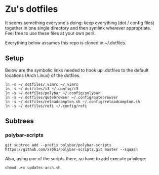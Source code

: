 # Zu's dotfiles 
It seems something everyone's doing: keep everything (dot / config files) together in one single directory and then symlink wherever appropriate. Feel free to use these files at your own peril. 

Everything below assumes this repo is cloned in ~/.dotfiles. 

## Setup

Below are the symbolic links needed to hook up .dotfiles to the default locations (Arch Linux) of the dotfiles.

```
ln -s ~/.dotfiles/.vimrc ~/.vimrc
ln -s ~/.dotfiles/i3 ~/.config/i3
ln -s ~/.dotfiles/polybar ~/.config/polybar
ln -s ~/.dotfiles/qutebrowser ~/.config/qutebrowser
ln -s ~/.dotfiles/reloadcompton.sh ~/.config/reloadcompton.sh
ln -s ~/.dotfiles/rofi ~/.config/rofi
```

## Subtrees

### polybar-scripts
```
git subtree add --prefix polybar/polybar-scripts https://github.com/x70b1/polybar-scripts.git master --squash
```

Also, using one of the scripts there, so have to add execute privilege:
```
chmod u+x updates-arch.sh
```
